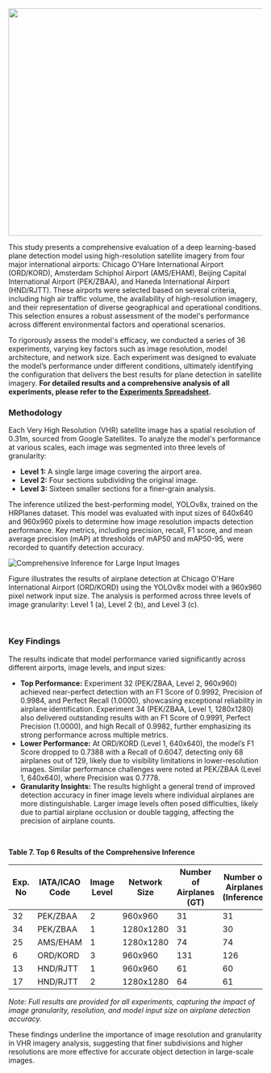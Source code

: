 
<img src="https://github.com/RSandAI/Comprehensive-YOLO-Airplane-Detection/blob/main/assets/image.png" height=450 width=1280 alt=""/>

<br>

This study presents a comprehensive evaluation of a deep learning-based plane detection model using high-resolution satellite imagery from four major international airports: Chicago O'Hare International Airport (ORD/KORD), Amsterdam Schiphol Airport (AMS/EHAM), Beijing Capital International Airport (PEK/ZBAA), and Haneda International Airport (HND/RJTT). These airports were selected based on several criteria, including high air traffic volume, the availability of high-resolution imagery, and their representation of diverse geographical and operational conditions. This selection ensures a robust assessment of the model's performance across different environmental factors and operational scenarios.

To rigorously assess the model's efficacy, we conducted a series of 36 experiments, varying key factors such as image resolution, model architecture, and network size. Each experiment was designed to evaluate the model’s performance under different conditions, ultimately identifying the configuration that delivers the best results for plane detection in satellite imagery. **For detailed results and a comprehensive analysis of all experiments, please refer to the [Experiments Spreadsheet](https://github.com/RSandAI/Comprehensive-YOLO-Airplane-Detection/blob/main/4-Comprehensive%20Inference/Inference%20Results.xlsx).**

### Methodology
Each Very High Resolution (VHR) satellite image has a spatial resolution of 0.31m, sourced from Google Satellites. To analyze the model's performance at various scales, each image was segmented into three levels of granularity:
- **Level 1:** A single large image covering the airport area.
- **Level 2:** Four sections subdividing the original image.
- **Level 3:** Sixteen smaller sections for a finer-grain analysis.

The inference utilized the best-performing model, YOLOv8x, trained on the HRPlanes dataset. This model was evaluated with input sizes of 640x640 and 960x960 pixels to determine how image resolution impacts detection performance. Key metrics, including precision, recall, F1 score, and mean average precision (mAP) at thresholds of mAP50 and mAP50-95, were recorded to quantify detection accuracy.

<img src="https://github.com/RSandAI/Comprehensive-YOLO-Airplane-Detection/blob/main/assets/ci_ORD.png" alt="Comprehensive Inference for Large Input Images"/>

Figure illustrates the results of airplane detection at Chicago O'Hare International Airport (ORD/KORD) using the YOLOv8x model with a 960x960 pixel network input size. The analysis is performed across three levels of image granularity: Level 1 (a), Level 2 (b), and Level 3 (c).

<br>

### Key Findings

The results indicate that model performance varied significantly across different airports, image levels, and input sizes:
- **Top Performance:** Experiment 32 (PEK/ZBAA, Level 2, 960x960) achieved near-perfect detection with an F1 Score of 0.9992, Precision of 0.9984, and Perfect Recall (1.0000), showcasing exceptional reliability in airplane identification. Experiment 34 (PEK/ZBAA, Level 1, 1280x1280) also delivered outstanding results with an F1 Score of 0.9991, Perfect Precision (1.0000), and high Recall of 0.9982, further emphasizing its strong performance across multiple metrics.
- **Lower Performance:** At ORD/KORD (Level 1, 640x640), the model’s F1 Score dropped to 0.7388 with a Recall of 0.6047, detecting only 68 airplanes out of 129, likely due to visibility limitations in lower-resolution images. Similar performance challenges were noted at PEK/ZBAA (Level 1, 640x640), where Precision was 0.7778.
- **Granularity Insights:** The results highlight a general trend of improved detection accuracy in finer image levels where individual airplanes are more distinguishable. Larger image levels often posed difficulties, likely due to partial airplane occlusion or double tagging, affecting the precision of airplane counts.

<br>

**Table 7. Top 6 Results of the Comprehensive Inference**

| Exp. No | IATA/ICAO Code | Image Level | Network Size | Number of Airplanes (GT) | Number of Airplanes (Inference) | F1 Score | Precision | Recall | mAP50 | mAP50-95 |
|---------|-----------------|-------------|--------------|--------------------------|---------------------------------|----------|-----------|--------|-------|----------|
| 32      | PEK/ZBAA        | 2           | 960x960      | 31                       | 31                              | 0.9992   | 0.9984    | 1      | 0.995 | 0.7854   |
| 34      | PEK/ZBAA        | 1           | 1280x1280    | 31                       | 30                              | 0.9991   | 1         | 0.9982 | 0.995 | 0.7741   |
| 25      | AMS/EHAM        | 1           | 1280x1280    | 74                       | 74                              | 0.9931   | 0.9862    | 1      | 0.9947 | 0.8303   |
| 6       | ORD/KORD        | 3           | 960x960      | 131                      | 126                             | 0.9876   | 1         | 0.9754 | 0.9911 | 0.8044   |
| 13      | HND/RJTT        | 1           | 960x960      | 61                       | 60                              | 0.9899   | 0.9963    | 0.9836 | 0.9944 | 0.7617   |
| 17      | HND/RJTT        | 2           | 1280x1280    | 64                       | 61                              | 0.9837   | 1         | 0.9678 | 0.9833 | 0.8113   |


*Note: Full results are provided for all experiments, capturing the impact of image granularity, resolution, and model input size on airplane detection accuracy.*

These findings underline the importance of image resolution and granularity in VHR imagery analysis, suggesting that finer subdivisions and higher resolutions are more effective for accurate object detection in large-scale images.
